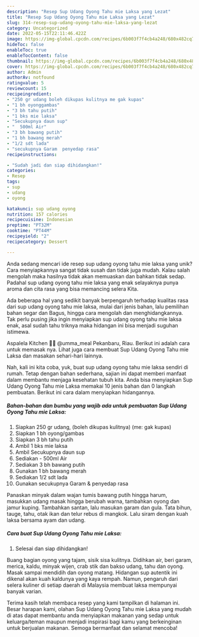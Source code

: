 ```yaml
---
description: "Resep Sup Udang Oyong Tahu mie Laksa yang Lezat"
title: "Resep Sup Udang Oyong Tahu mie Laksa yang Lezat"
slug: 314-resep-sup-udang-oyong-tahu-mie-laksa-yang-lezat
category: Uncategorized
date: 2022-05-15T22:11:46.422Z
image: https://img-global.cpcdn.com/recipes/6b003f7f4cb4a248/680x482cq70/sup-udang-oyong-tahu-mie-laksa-foto-resep-utama.jpg
hideToc: false
enableToc: true
enableTocContent: false
thumbnail: https://img-global.cpcdn.com/recipes/6b003f7f4cb4a248/680x482cq70/sup-udang-oyong-tahu-mie-laksa-foto-resep-utama.jpg
cover: https://img-global.cpcdn.com/recipes/6b003f7f4cb4a248/680x482cq70/sup-udang-oyong-tahu-mie-laksa-foto-resep-utama.jpg
author: Admin
authorAv: notfound
ratingvalue: 5
reviewcount: 15
recipeingredient:
- "250 gr udang boleh dikupas kulitnya me gak kupas"
- "1 bh oyonggambas"
- "3 bh tahu putih"
- "1 bks mie laksa"
- "Secukupnya daun sup"
- "  500ml Air"
- "3 bh bawang putih"
- "1 bh bawang merah"
- "1/2 sdt lada"
- "secukupnya Garam  penyedap rasa"
recipeinstructions:

- "Sudah jadi dan siap dihidangkan!"
categories:
- Resep
tags:
- sup
- udang
- oyong

katakunci: sup udang oyong 
nutrition: 157 calories
recipecuisine: Indonesian
preptime: "PT32M"
cooktime: "PT44M"
recipeyield: "2"
recipecategory: Dessert

---
```





Anda sedang mencari ide resep sup udang oyong tahu mie laksa yang unik? Cara menyiapkannya sangat tidak susah dan tidak juga mudah. Kalau salah mengolah maka hasilnya tidak akan memuaskan dan bahkan tidak sedap. Padahal sup udang oyong tahu mie laksa yang enak selayaknya punya aroma dan cita rasa yang bisa memancing selera Kita.





Ada beberapa hal yang sedikit banyak berpengaruh terhadap kualitas rasa dari sup udang oyong tahu mie laksa, mulai dari jenis bahan, lalu pemilihan bahan segar dan Bagus, hingga cara mengolah dan menghidangkannya. Tak perlu pusing jika ingin menyiapkan sup udang oyong tahu mie laksa enak,      asal sudah tahu triknya maka hidangan ini bisa menjadi suguhan istimewa.














Aspalela Kitchen 👩‍🍳 @umma_meal Pekanbaru, Riau. Berikut ini adalah cara untuk memasak nya. Lihat juga cara membuat Sup Udang Oyong Tahu mie Laksa dan masakan sehari-hari lainnya.






Nah, kali ini kita coba, yuk, buat sup udang oyong tahu mie laksa sendiri di rumah. Tetap dengan bahan sederhana, sajian ini dapat memberi manfaat dalam membantu menjaga kesehatan tubuh kita. Anda bisa menyiapkan Sup Udang Oyong Tahu mie Laksa memakai 10 jenis bahan dan 0 langkah pembuatan. Berikut ini cara dalam menyiapkan hidangannya.

<!--inarticleads1-->

##### Bahan-bahan dan bumbu yang wajib ada untuk pembuatan Sup Udang Oyong Tahu mie Laksa:

1. Siapkan 250 gr udang, (boleh dikupas kulitnya) (me: gak kupas)
1. Siapkan 1 bh oyong/gambas
1. Siapkan 3 bh tahu putih
1. Ambil 1 bks mie laksa
1. Ambil Secukupnya daun sup
1. Sediakan  - 500ml Air
1. Sediakan 3 bh bawang putih
1. Gunakan 1 bh bawang merah
1. Sediakan 1/2 sdt lada
1. Gunakan secukupnya Garam &amp; penyedap rasa


Panaskan minyak dalam wajan tumis bawang putih hingga harum, masukkan udang masak hingga berubah warna, tambahkan oyong dan jamur kuping. Tambahkan santan, lalu masukan garam dan gula. Tata bihun, tauge, tahu, otak ikan dan telur rebus di mangkok. Lalu siram dengan kuah laksa bersama ayam dan udang. 

<!--inarticleads2-->

##### Cara buat Sup Udang Oyong Tahu mie Laksa:


1. Selesai dan siap dihidangkan!

Buang bagian oyong yang tajam, sisik sisa kulitnya. Didihkan air, beri garam, merica, kaldu, minyak wijen, crab stik dan bakso udang, tahu dan oyong. Masak sampai mendidih dan oyong matang. Hidangan sup autentik ini dikenal akan kuah kaldunya yang kaya rempah. Namun, pengaruh dari selera kuliner di setiap daerah di Malaysia membuat laksa mempunyai banyak varian. 

Terima kasih telah membaca resep yang kami tampilkan di halaman ini. Besar harapan kami, olahan Sup Udang Oyong Tahu mie Laksa yang mudah di atas dapat membantu anda menyiapkan makanan yang sedap untuk keluarga/teman maupun menjadi inspirasi bagi kamu yang berkeinginan untuk berjualan makanan. Semoga bermanfaat dan selamat mencoba!

